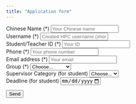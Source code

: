 ```yaml
---
title: "Application form"
---
```


  <form method="post" action="https://briskforms.com/go/1580dee51e30e05068e0da762b6f8803">

  <div class="form-group">
    <label for="name">Chinese Name (*)</label>
      <input type="text" name="name" class="form-control" placeholder="Your Chinese name" required>
  </div>

  <div class="form-group">
    <label for="username">Username (*)</label>
      <input type="text" name="username" class="form-control" placeholder="Created HPC username (short, similar to Chinese Name)" required>
  </div>

  <div class="form-group">
    <label for="ID">Student/Teacher ID (*)</label>
      <input type="text" name="ID" class="form-control" placeholder="Your ID" required>
  </div>

  <div class="form-group">
    <label for="Phone">Phone (*)</label>
      <input type="text" name="Phone" class="form-control" placeholder="Your phone number" required>
  </div>

  <div class="form-group">
      <label for="_replyto">Email address (*)</label>
      <input type="email" name="_replyto" class="form-control" placeholder="Your email" required>
  </div>

  <div class="form-group">
      <label for="Group">Group (*)</label>
      <select name="Group" class="form-control" required="required">
        <option value="">Choose...</option>
        <option>Undergraduate</option>
        <option>Graduate</option>
        <option>Doctor</option>
        <option>Teacher</option>
      </select>
  </div>

  <div class="form-group">
      <label for="Supervisor">Supervisor Category (for student)</label>
      <select name="Supervisor" class="form-control">
        <option value="">Choose...</option>
        <!-- Sorted by initials-->
        <option>安俊琳</option>
        <option>鲍艳松</option>
        <option>卜令兵</option>
        <option>曹念文</option>
        <option>曹  乐</option>
        <option>陈景华</option>
        <option>陈  倩</option>
        <option>楚志刚</option>
        <option>樊曙先</option>
        <option>高志球</option>
        <option>官  莉</option>
        <option>郭凤霞</option>
        <option>韩永翔</option>
        <option>黄兴友</option>
        <option>黄  乾</option>
        <option>金莲姬</option>
        <option>康汉青</option>
        <option>李煜斌</option>
        <option>李艳伟</option>
        <option>刘  超</option>
        <option>刘晓莉</option>
        <option>陆春松</option>
        <option>马晓燕</option>
        <option>牛生杰</option>
        <option>庞小兵</option>
        <option>谭涌波</option>
        <option>王成刚</option>
        <option>王昊亮</option>
        <option>王咏薇</option>
        <option>王振会</option>
        <option>魏  鸣</option>
        <option>杨素英</option>
        <option>银  燕</option>
        <option>于兴娜</option>
        <option>张其林</option>
        <option>赵天良</option>
        <option>郑有飞</option>
        <option>朱  彬</option>
        <option>朱  君</option>
      </select>
  </div>

  <div class="form-group">
    <label for="date">Deadline (for student)</label>
    <input type="date" required="required" min="2019-01-01" max="2050-01-01" step="7">
  </div>

  <button type="submit">Send</button>
  </form>